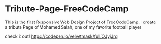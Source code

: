 # Tribute-Page-FreeCodeCamp
This is the first Responsive Web Design Project of FreeCodeCamp.
I create a tribute Page of Mohamed Salah, one of my favorite football player

check it out!
https://codepen.io/velvetmask/full/OJyjJrg
